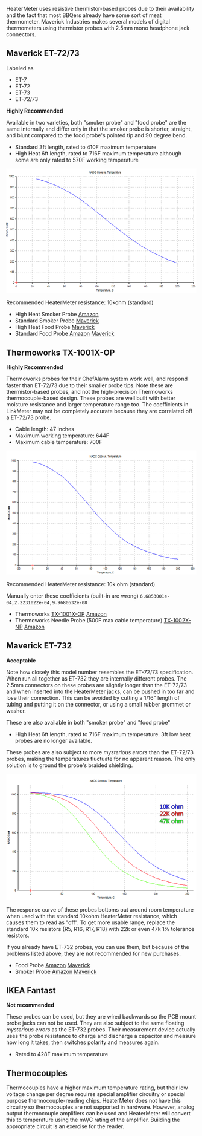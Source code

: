 HeaterMeter uses resistive thermistor-based probes due to their availability and the fact that most BBQers already have some sort of meat thermometer. Maverick Industries makes several models of digital thermometers using thermistor probes with 2.5mm mono headphone jack connectors.

## Maverick ET-72/73

Labeled as
 * ET-7
 * ET-72
 * ET-73
 * ET-72/73

**Highly Recommended**

Available in two varieties, both "smoker probe" and "food probe" are the same internally and differ only in that the smoker probe is shorter, straight, and blunt compared to the food probe's pointed tip and 90 degree bend.
 * Standard 3ft length, rated to 410F maximum temperature
 * High Heat 6ft length, rated to 716F maximum temperature although some are only rated to 570F working temperature

![ET72 Response](images/therm-et72.png)

Recommended HeaterMeter resistance: 10kohm (standard)

 * High Heat Smoker Probe [Amazon](https://www.amazon.com/dp/B008OWZMMW/ref=as_li_ss_til?tag=httpcapnbrnet-20&camp=0&creative=0&linkCode=as4&creativeASIN=B008OWZMMW&adid=1EE7Q885EA7E7N0DT955)
 * Standard Smoker Probe [Maverick](http://maverickhousewares.bigcartel.com/product/et-73-smoker-probe)
 * High Heat Food Probe [Maverick](http://maverickhousewares.bigcartel.com/product/et-72-73-high-heat-6ft-food-probe)
 * Standard Food Probe [Amazon](https://www.amazon.com/dp/B00B8NBL2O/ref=as_li_ss_til?tag=httpcapnbrnet-20&camp=0&creative=0&linkCode=as4&creativeASIN=B00B8NBL2O&adid=0NBFHY6JQDTCA1J3XBQ6&) [Maverick](http://maverickhousewares.bigcartel.com/product/et-7-et-72-et-902-probe)

## Thermoworks TX-1001X-OP

**Highly Recommended**

Thermoworks probes for their ChefAlarm system work well, and respond faster than ET-72/73 due to their smaller probe tips. Note these are thermistor-based probes, and not the high-precision Thermoworks thermocouple-based design. These probes are well built with better moisture resistance and larger temperature range too. The coefficients in LinkMeter may not be completely accurate because they are correlated off a ET-72/73 probe.
  * Cable length: 47 inches
  * Maximum working temperature: 644F
  * Maximum cable temperature: 700F

![TX1001X Response](images/therm-tx1001x.png)

Recommended HeaterMeter resistance: 10k ohm (standard)

Manually enter these coefficients (built-in are wrong)
`6.6853001e-04,2.2231022e-04,9.9680632e-08`

  * Thermoworks [TX-1001X-OP](http://www.thermoworks.com/products/alarm/chefalarm.html#AccessoriesTab) [Amazon](https://www.amazon.com/dp/B00EZB8W0K/ref=as_li_ss_til?tag=httpcapnbrnet-20&camp=0&creative=0&linkCode=as4&creativeASIN=B00EZB8W0K&adid=03P1SGNDWFZ85JC5W569&)
  * Thermoworks Needle Probe (500F max cable temperature) [TX-1002X-NP](http://www.thermoworks.com/products/alarm/chefalarm.html#AccessoriesTab) [Amazon](https://www.amazon.com/dp/B00EZBB8AQ/ref=as_li_ss_til?tag=httpcapnbrnet-20&camp=0&creative=0&linkCode=as4&creativeASIN=B00EZBB8AQ&adid=0J280WDZFM7N5XZM4XF3&)

## Maverick ET-732

**Acceptable**

Note how closely this model number resembles the ET-72/73 specification. When run all together as ET-732 they are internally different probes. The 2.5mm connectors on these probes are slightly longer than the ET-72/73 and when inserted into the HeaterMeter jacks, can be pushed in too far and lose their connection. This can be avoided by cutting a 1/16" length of tubing and putting it on the connector, or using a small rubber grommet or washer.

These are also available in both "smoker probe" and "food probe"
  * High Heat 6ft length, rated to 716F maximum temperature. 3ft low heat probes are no longer available.

These probes are also subject to more _mysterious errors_ than the ET-72/73 probes, making the temperatures fluctuate for no apparent reason. The only solution is to ground the probe's braided shielding.

![ET732 Response](images/therm-et732.png)

The response curve of these probes bottoms out around room temperature when used with the standard 10kohm HeaterMeter resistance, which causes them to read as "off". To get more usable range, replace the standard 10k resistors (R5, R16, R17, R18) with 22k or even 47k 1% tolerance resistors.

If you already have ET-732 probes, you can use them, but because of the problems listed above, they are not recommended for new purchases.

 * Food Probe [Amazon](https://www.amazon.com/dp/B00684ZYNK/ref=as_li_ss_til?tag=httpcapnbrnet-20&camp=0&creative=0&linkCode=as4&creativeASIN=B00684ZYNK&adid=061W9X7NN6KRC8XK1DXX&) [Maverick](http://maverickhousewares.bigcartel.com/product/et-732-food-probe)
 * Smoker Probe [Amazon](https://www.amazon.com/dp/B006XLWL7K/ref=as_li_ss_til?tag=httpcapnbrnet-20&camp=0&creative=0&linkCode=as4&creativeASIN=B006XLWL7K&adid=18BES922G0WB0PVSCJN0&) [Maverick](http://maverickhousewares.bigcartel.com/product/et-732-smoker-probe)

## IKEA Fantast

**Not recommended**

These probes can be used, but they are wired backwards so the PCB mount probe jacks can not be used. They are also subject to the same floating _mysterious errors_ as the ET-732 probes. Their measurement device actually uses the probe resistance to charge and discharge a capacitor and measure how long it takes, then switches polarity and measures again.

 * Rated to 428F maximum temperature

## Thermocouples

Thermocouples have a higher maximum temperature rating, but their low voltage change per degree requires special amplifier circuitry or special purpose thermocouple-reading chips. HeaterMeter does not have this circuitry so thermocouples are not supported in hardware. However, analog output thermocouple amplifiers can be used and HeaterMeter will convert this to temperature using the mV/C rating of the amplifier. Building the appropriate circuit is an exercise for the reader.